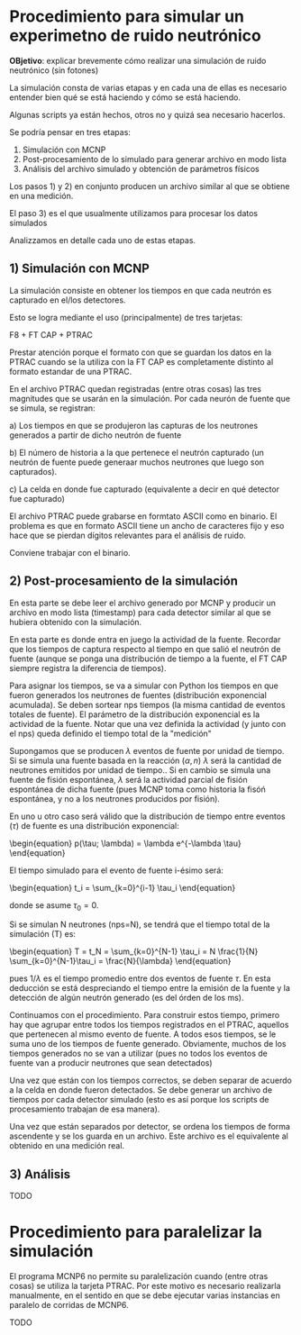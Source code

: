 # Procedimiento para simular un experimetno de ruido neutrónico

**OBjetivo**: explicar brevemente cómo realizar una simulación de ruido neutrónico (sin fotones)

La simulación consta de varias etapas y en cada una de ellas es necesario entender bien qué se está haciendo y cómo se está haciendo.

Algunas scripts ya están hechos, otros no y quizá sea necesario hacerlos.

Se podría pensar en tres etapas:

1) Simulación con MCNP
2) Post-procesamiento de lo simulado para generar archivo en modo lista
3) Análisis del archivo simulado y obtención de parámetros físicos

Los pasos 1) y 2) en conjunto producen un archivo similar al que se obtiene en una medición.

El paso 3) es el que usualmente utilizamos para procesar los datos simulados


Analizzamos en detalle cada uno de estas etapas.

## 1) Simulación con MCNP 

La simulación consiste en obtener los tiempos en que cada neutrón es capturado en el/los detectores.

Esto se logra mediante el uso (principalmente) de tres tarjetas:

F8 + FT CAP + PTRAC

Prestar atención porque el formato con que se guardan los datos en la PTRAC cuando se la utiliza con la FT CAP  es completamente distinto al formato estandar de una PTRAC.

En el archivo PTRAC quedan registradas (entre otras cosas) las tres magnitudes que se usarán en la simulación. Por cada neurón de fuente que se simula, se registran:

a) Los tiempos en que se produjeron las capturas de los neutrones generados a partir de dicho neutrón de fuente

b) El número de historia a la que pertenece el neutrón capturado (un neutrón de fuente puede generaar muchos neutrones que luego son capturados).

c) La celda en donde fue capturado (equivalente a decir en qué detector fue capturado)


El archivo PTRAC puede grabarse en formtato ASCII como en binario. El problema es que en formato ASCII tiene un ancho de caracteres fijo y eso hace que se pierdan dígitos relevantes para el análisis de ruido.

Conviene trabajar con el binario.

## 2) Post-procesamiento de la simulación

En esta parte se debe leer el archivo generado por MCNP y producir un archivo en modo lista (timestamp) para cada detector similar al que se hubiera obtenido con la simulación.

En esta parte es donde entra en juego la actividad de la fuente. Recordar que los tiempos de captura respecto al tiempo en que salió el neutrón de fuente (aunque se ponga una distribución de tiempo a la fuente, el FT CAP siempre registra la diferencia de tiempos).

Para asignar los tiempos, se va a simular con Python los tiempos en que fueron generados los neutrones de fuentes (distribución exponencial acumulada). Se deben sortear nps tiempos (la misma cantidad de eventos totales de fuente). El parámetro de la distribución exponencial es la actividad de la fuente. Notar que una vez definida la actividad (y junto con el nps) queda definido el tiempo total de la "medición"

Supongamos que se producen $\lambda$ eventos de fuente por unidad de tiempo. Si se simula una fuente basada en la reacción $(\alpha,n)$ $\lambda$ será la cantidad de neutrones emitidos por unidad de tiempo.. Si en cambio se simula una fuente de fisión espontánea, $\lambda$ será la actividad parcial de fisión espontánea de dicha fuente (pues MCNP toma como historia la fisóń espontánea, y no a los neutrones producidos por fisión).

En uno u otro caso será válido que la distribución de tiempo entre eventos ($\tau$) de fuente es una distribución exponencial:

\begin{equation}
p(\tau; \lambda) = \lambda e^{-\lambda \tau}
\end{equation}

El tiempo simulado para el evento de fuente i-ésimo será:

\begin{equation}
t_i = \sum_{k=0}^{i-1} \tau_i
\end{equation}

donde se asume $\tau_0=0$.

Si se simulan N neutrones (nps=N), se tendrá que el tiempo total de la simulación (T) es:

\begin{equation}
T = t_N = \sum_{k=0}^{N-1} \tau_i = N \frac{1}{N} \sum_{k=0}^{N-1}\tau_i = \frac{N}{\lambda}
\end{equation}

pues $1/\lambda$ es el tiempo promedio entre dos eventos de fuente $\tau$. En esta deducción se está despreciando el tiempo entre la emisión de la fuente y la detección de algún neutrón generado (es del órden de los ms).

Continuamos con el procedimiento. Para construir estos tiempo, primero hay que agrupar entre todos los tiempos registrados en el PTRAC, aquellos que pertenecen al mismo evento de fuente. A todos esos tiempos, se le suma uno de los tiempos de fuente generado. Obviamente, muchos de los tiempos generados no se van a utilizar (pues no todos los eventos de fuente van a producir neutrones que sean detectados)

Una vez que están con los tiempos correctos, se deben separar de acuerdo a la celda en donde fueron detectados. Se debe generar un archivo de tiempos por cada detector simulado (esto es así porque los scripts de procesamiento trabajan de esa manera).

Una vez que están separados por detector, se ordena los tiempos de forma ascendente y se los guarda en un archivo. Este archivo es el equivalente al obtenido en una medición real.



## 3) Análisis

TODO


# Procedimiento para paralelizar la simulación

El programa MCNP6 no permite su paralelización cuando (entre otras cosas) se utiliza la tarjeta PTRAC. Por este motivo es necesario realizarla manualmente, en el sentido en que se debe ejecutar varias instancias en paralelo de corridas de MCNP6.

TODO

